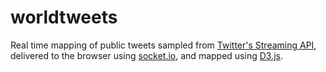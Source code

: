 worldtweets
===========

Real time mapping of public tweets sampled from [Twitter's Streaming API](https://dev.twitter.com/docs/streaming-apis/streams/public), delivered to the browser using [socket.io](http://socket.io), and mapped using [D3.js](http://d3js.org).

